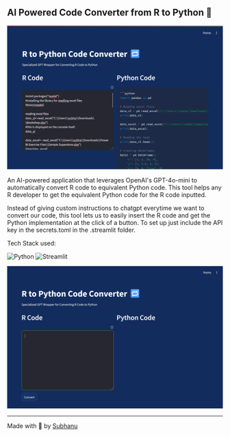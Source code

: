 ## AI Powered Code Converter from R to Python 🔁

<img src="images/image1.png">

An AI-powered application that leverages OpenAI's GPT-4o-mini to automatically convert R code to equivalent Python code. This tool helps any R developer to get the equivalent Python code for the R code inputted. 

Instead of giving custom instructions to chatgpt everytime we want to convert our code, this tool lets us to easily insert the R code and get the Python implementation at the click of a button. 
To set up just include the API key in the secrets.toml in the .streamlit folder.

Tech Stack used:

![Python](https://img.shields.io/badge/Python-8DB600?style=for-the-badge&logo=python&logoColor=white)
![Streamlit](https://img.shields.io/badge/Streamlit-FF4B4B?style=for-the-badge&logo=streamlit&logoColor=white)

<img src="images/image2.png" width="600px">

---
Made with 💓 by [Subhanu](https://github.com/subhanu-dev)

